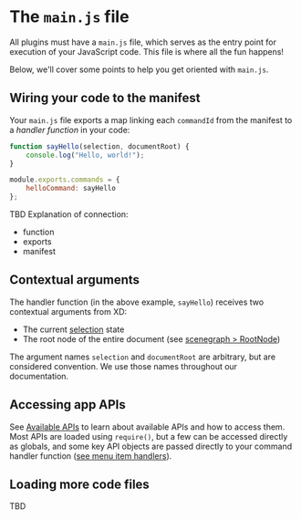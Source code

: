 # The `main.js` file

All plugins must have a `main.js` file, which serves as the entry point for execution of your JavaScript code. This file is where all the fun happens!

Below, we'll cover some points to help you get oriented with `main.js`.


## Wiring your code to the manifest

Your `main.js` file exports a map linking each `commandId` from the manifest to a _handler function_ in your code:

```js
function sayHello(selection, documentRoot) {
    console.log("Hello, world!");
}

module.exports.commands = {
    helloCommand: sayHello
};
```

TBD Explanation of connection:
- function
- exports
- manifest


## Contextual arguments

The handler function (in the above example, `sayHello`) receives two contextual arguments from XD:

* The current [selection](../selection.md) state
* The root node of the entire document (see [scenegraph > RootNode](../scenegraph.html#rootnode))

The argument names `selection` and `documentRoot` are arbitrary, but are considered convention. We use those names throughout our documentation.


## Accessing app APIs

See [Available APIs](../core/apis.md) to learn about available APIs and how to access them. Most APIs are loaded using `require()`, but a few can be accessed directly as globals, and some key API objects are passed directly to your command handler function
([see menu item handlers](./handlers.md)).


## Loading more code files

TBD
